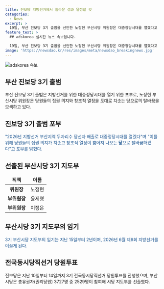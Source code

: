 ```yaml
---
title: 진보당 지방선거에서 놀라운 성과 달성할 것
categories:
  - News
excerpt: >
  19일, 부산 진보당 3기 출범을 선언한 노정현 부산시당 위원장은 대중정당시대를 열겠다고 강조했다. 지역 당선자 배출과 연합정치를 통한 탈바꿈을 다짐하며, 새로운 지도부로 구성된 3기 부산시당은 2026년 제9회 지방선거를 이끌게 된다. 19일까지 진행된 당원투표를 통해 노 위원장과 함께 윤제형 부산시당 부위원장, 이정은 부산시당 부위원장이 선출됐으며, 이들은 주민의 사랑을 받는 대표정치인을 발굴하고 대표정책을 실현하기 위해 노력하겠다고 약속했다.
feature_text: >
  ## adskorea 실시간 뉴스 속보입니다.

  19일, 부산 진보당 3기 출범을 선언한 노정현 부산시당 위원장은 대중정당시대를 열겠다고 강조했다. 지역 당선자 배출과 연합정치를 통한 탈바꿈을 다짐하며, 새로운 지도부로 구성된 3기 부산시당은 2026년 제9회 지방선거를 이끌게 된다. 19일까지 진행된 당원투표를 통해 노 위원장과 함께 윤제형 부산시당 부위원장, 이정은 부산시당 부위원장이 선출됐으며, 이들은 주민의 사랑을 받는 대표정치인을 발굴하고 대표정책을 실현하기 위해 노력하겠다고 약속했다.
image: 'https://newsdao.kr/res/images/meta/newsdao_breakingnews.jpg'
---
```


<p><img src="https://newsdao.kr/res/images/meta/newsdao_breakingnews.jpg" alt="adskorea 속보" /></p>

<h2 data-ke-size="size26">부산 진보당 3기 출범</h2>

<p>부산 진보당 3기 출범은 지방선거를 위한 대중정당시대를 열기 위한 포부로, 노정현 부산시당 위원장은 당원들의 집권 의지와 창조적 열정을 토대로 치솟는 당으로의 탈바꿈을 모색하고 있다.</p>

<h2 data-ke-size="size24">진보당 3기 출범 포부</h2>

<p><span style="color: #1a5490;">"2026년 지방선거 부산지역 두자리수 당선자 배출로 대중정당시대를 열겠다"며 "이를 위해 당원들의 집권 의지가 치솟고 창조적 열정이 뿜어져 나오는 <b>당</b>으로 탈바꿈하겠다"고 포부를 밝혔다.</span></p>

<h2 data-ke-size="size24">선출된 부산시당 3기 지도부</h2>

<table>
  <thead>
    <tr>
      <td style="text-align: center; height: 17px;"><b>직책</b></td>
      <td style="text-align: center; height: 17px;"><b>이름</b></td>
    </tr>
  </thead>
  <tbody>
    <tr>
      <td style="text-align: center; height: 17px;"><b>위원장</b></td>
      <td style="text-align: center; height: 17px;">노정현</td>
    </tr>
    <tr>
      <td style="text-align: center; height: 17px;"><b>부위원장</b></td>
      <td style="text-align: center; height: 17px;">윤제형</td>
    </tr>
    <tr>
      <td style="text-align: center; height: 17px;"><b>부위원장</b></td>
      <td style="text-align: center; height: 17px;">이정은</td>
    </tr>
  </tbody>
</table>

<h2 data-ke-size="size24">부산시당 3기 지도부의 임기</h2>

<p><span style="color: #1a5490;">3기 부산시당 지도부의 임기는 지난 15일부터 2년이며, 2026년 6월 제9회 지방선거를 이끌게 된다.</span></p>

<h2 data-ke-size="size24">전국동시당직선거 당원투표</h2>

<p>진보당은 지난 10일부터 14일까지 3기 전국동시당직선거 당원투표를 진행했으며, 부산시당은 총유권자(권리당원) 3727명 중 2529명이 참여해 시당 지도부를 선출했다.</p>

